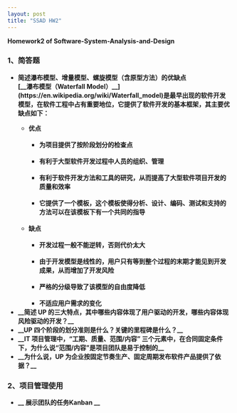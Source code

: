 ```yaml
---
layout: post
title: "SSAD HW2"
---
```

<b>Homework2 of Software-System-Analysis-and-Design</b>

### 1、简答题
<ul>
<li> <b>简述瀑布模型、增量模型、螺旋模型（含原型方法）的优缺点<b><br>
[__瀑布模型（Waterfall Model）__](https://en.wikipedia.org/wiki/Waterfall_model)是最早出现的软件开发模型，在软件工程中占有重要地位，它提供了软件开发的基本框架，其主要优缺点如下：
    <ul>
        <li> 优点
            <ul>
                <li>为项目提供了按阶段划分的检查点</li> 
                <li>有利于大型软件开发过程中人员的组织、管理</li>   
                <li>有利于软件开发方法和工具的研究，从而提高了大型软件项目开发的质量和效率</li>       
                <li>它提供了一个模板，这个模板使得分析、设计、编码、测试和支持的方法可以在该模板下有一个共同的指导</li>
            </ul>
        </li>
        <li> 缺点
            <ul>
                <li>开发过程一般不能逆转，否则代价太大</li> 
                <li>由于开发模型是线性的，用户只有等到整个过程的末期才能见到开发成果，从而增加了开发风险</li>   
                <li>严格的分级导致了该模型的自由度降低</li>       
                <li>不适应用户需求的变化</li>
            </ul>
        </li>
    </ul>
</li>
<li> __简述 UP 的三大特点，其中哪些内容体现了用户驱动的开发，哪些内容体现风险驱动的开发？__ </li>
    
<li> __UP 四个阶段的划分准则是什么？关键的里程碑是什么？__</li>

<li> __IT 项目管理中，“工期、质量、范围/内容” 三个元素中，在合同固定条件下，为什么说“范围/内容”是项目团队是易于控制的__</li>

<li> __为什么说，UP 为企业按固定节奏生产、固定周期发布软件产品提供了依据？__</li>

</ul>

### 2、项目管理使用
<ul>
    <li>__ 展示团队的任务Kanban __ </li>



